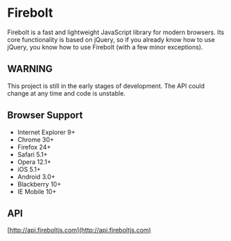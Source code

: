 Firebolt
========

Firebolt is a fast and lightweight JavaScript library for modern browsers.
Its core functionality is based on jQuery, so if you already know how to use jQuery,
you know how to use Firebolt (with a few minor exceptions).


## WARNING

This project is still in the early stages of development. The API could change at any time and code is unstable.


## Browser Support

* Internet Explorer 9+
* Chrome 30+
* Firefox 24+
* Safari 5.1+
* Opera 12.1+
* iOS 5.1+
* Android 3.0+
* Blackberry 10+
* IE Mobile 10+


## API

[http://api.fireboltjs.com](http://api.fireboltjs.com)
